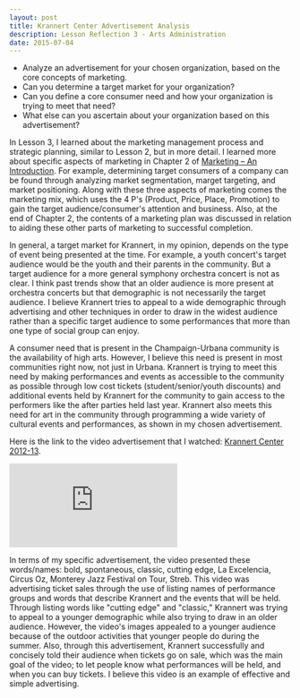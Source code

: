 ```yaml
---
layout: post
title: Krannert Center Advertisement Analysis
description: Lesson Reflection 3 - Arts Administration
date: 2015-07-04
---
```


* Analyze an advertisement for your chosen organization, based on the core concepts of marketing.
* Can you determine a target market for your organization?
* Can you define a core consumer need and how your organization is trying to meet that need?
* What else can you ascertain about your organization based on this advertisement? 	

In Lesson 3, I learned about the marketing management process and strategic planning, similar to Lesson 2, but in more detail. I learned more about specific aspects of marketing in Chapter 2 of <u>Marketing – An Introduction</u>. For example, determining target consumers of a company can be found through analyzing market segmentation, marget targeting, and market positioning. Along with these three aspects of marketing comes the marketing mix, which uses the 4 P's (Product, Price, Place, Promotion) to gain the target audience/consumer's attention and business. Also, at the end of Chapter 2, the contents of a marketing plan was discussed in relation to aiding these other parts of marketing to successful completion.

In general, a target market for Krannert, in my opinion, depends on the type of event being presented at the time. For example, a youth concert's target audience would be the youth and their parents in the community. But a target audience for a more general symphony orchestra concert is not as clear. I think past trends show that an older audience is more present at orchestra concerts but that demographic is not necessarily the target audience. I believe Krannert tries to appeal to a wide demographic through advertising and other techniques in order to draw in the widest audience rather than a specific target audience to some performances that more than one type of social group can enjoy. 

A consumer need that is present in the Champaign-Urbana community is the availability of high arts. However, I believe this need is present in most communities right now, not just in Urbana. Krannert is trying to meet this need by making performances and events as accessible to the community as possible through low cost tickets (student/senior/youth discounts) and additional events held by Krannert for the community to gain access to the performers like the after parties held last year. Krannert also meets this need for art in the community through programming a wide variety of cultural events and performances, as shown in my chosen advertisement. 

Here is the link to the video advertisement that I watched: <a href="https://www.youtube.com/watch?v=ZgWtsgKa-Mg">Krannert Center 2012-13</a>.

<iframe src="https://www.youtube.com/embed/ZgWtsgKa-Mg" frameborder="0" allowfullscreen></iframe>

In terms of my specific advertisement, the video presented these words/names: bold, spontaneous, classic, cutting edge, La Excelencia, Circus Oz, Monterey Jazz Festival on Tour, Streb. This video was advertising ticket sales through the use of listing names of performance groups and words that describe Krannert and the events that will be held. Through listing words like "cutting edge" and "classic," Krannert was trying to appeal to a younger demographic while also trying to draw in an older audience. However, the video's images appealed to a younger audience because of the outdoor activities that younger people do during the summer. Also, through this advertisement, Krannert successfully and concisely told their audience when tickets go on sale, which was the main goal of the video; to let people know what performances will be held, and when you can buy tickets. I believe this video is an example of effective and simple advertising.
